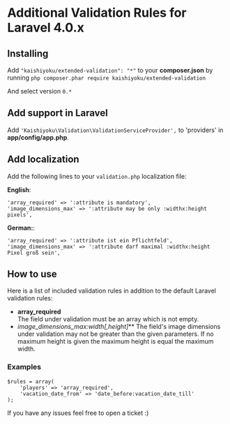 # Additional Validation Rules for Laravel 4.0.x

## Installing
Add ```"kaishiyoku/extended-validation": "*"``` to your **composer.json**
by running ```php composer.phar require kaishiyoku/extended-validation```

And select version ```0.*```

## Add support in Laravel
Add ```'Kaishiyoku\Validation\ValidationServiceProvider',``` to 'providers' in **app/config/app.php**.

## Add localization
Add the following lines to your ```validation.php``` localization file:

**English**:
```
'array_required' => ':attribute is mandatory',
'image_dimensions_max' => ':attribute may be only :widthx:height pixels',
```
**German:**:
```
'array_required' => ':attribute ist ein Pflichtfeld',
'image_dimensions_max' => ':attribute darf maximal :widthx:height Pixel groß sein',
```

## How to use
Here is a list of included validation rules in addition to the default Laravel validation rules:

- **array_required**  
  The field under validation must be an array which is not empty.
- **image_dimensions_max:*width**[,height]***
  The field's image dimensions under validation may not be greater than the given parameters. If no maximum height is given the maximum height is equal the maximum width.

### Examples
```
$rules = array(
	'players' => 'array_required',
	'vacation_date_from' => 'date_before:vacation_date_till'
);
```

If you have any issues feel free to open a ticket :)
